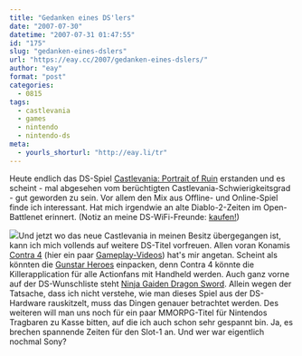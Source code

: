 ```yaml
---
title: "Gedanken eines DS'lers"
date: "2007-07-30"
datetime: "2007-07-31 01:47:55"
id: "175"
slug: "gedanken-eines-dslers"
url: "https://eay.cc/2007/gedanken-eines-dslers/"
author: "eay"
format: "post"
categories:
  - 0815
tags:
  - castlevania
  - games
  - nintendo
  - nintendo-ds
meta:
  - yourls_shorturl: "http://eay.li/tr"
---
```


Heute endlich das DS-Spiel [Castlevania: Portrait of Ruin](http://en.wikipedia.org/wiki/Castlevania:_Portrait_of_Ruin) erstanden und es scheint - mal abgesehen vom berüchtigten Castlevania-Schwierigkeitsgrad - gut geworden zu sein. Vor allem den Mix aus Offline- und Online-Spiel finde ich interessant. Hat mich irgendwie an alte Diablo-2-Zeiten im Open-Battlenet erinnert. (Notiz an meine DS-WiFi-Freunde: [kaufen!](http://www.amazon.de/exec/obidos/ASIN/B000HLDDO2/eayznet-21))

![](/uploads/2007/contra4.jpg)Und jetzt wo das neue Castlevania in meinen Besitz übergegangen ist, kann ich mich vollends auf weitere DS-Titel vorfreuen. Allen voran Konamis [Contra 4](http://en.wikipedia.org/wiki/Contra_4) (hier ein paar [Gameplay-Videos](http://www.gametrailers.com/game/5037.html)) hat's mir angetan. Scheint als könnten die [Gunstar Heroes](http://eay.cc/blog/2007/01/ein_echter_mega.shtml) einpacken, denn Contra 4 könnte die Killerapplication für alle Actionfans mit Handheld werden. Auch ganz vorne auf der DS-Wunschliste steht [Ninja Gaiden Dragon Sword](http://www.gametrailers.com/game/4619.html). Allein wegen der Tatsache, dass ich nicht verstehe, wie man dieses Spiel aus der DS-Hardware rauskitzelt, muss das Dingen genauer betrachtet werden. Des weiteren will man uns noch für ein paar MMORPG-Titel für Nintendos Tragbaren zu Kasse bitten, auf die ich auch schon sehr gespannt bin. Ja, es brechen spannende Zeiten für den Slot-1 an. Und wer war eigentlich nochmal Sony?
